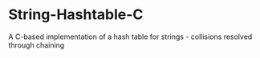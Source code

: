 # String-Hashtable-C
A C-based implementation of a hash table for strings - collisions resolved through chaining
